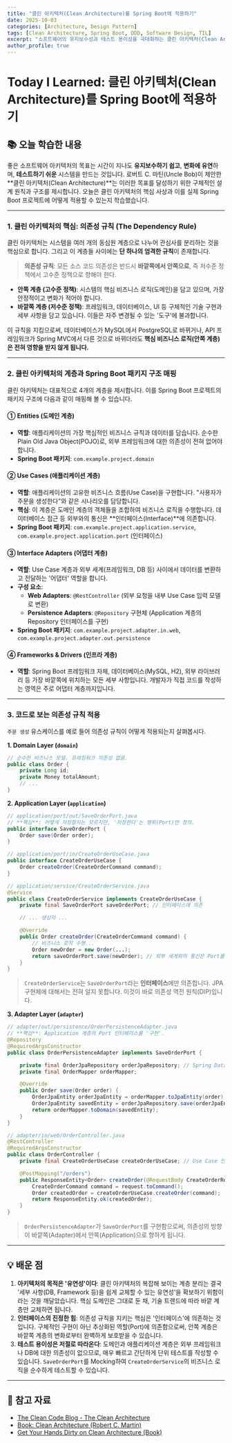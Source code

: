 ```yaml
---
title: "클린 아키텍처(Clean Architecture)를 Spring Boot에 적용하기"
date: 2025-10-03
categories: [Architecture, Design Pattern]
tags: [Clean Architecture, Spring Boot, DDD, Software Design, TIL]
excerpt: "소프트웨어의 유지보수성과 테스트 용이성을 극대화하는 클린 아키텍처(Clean Architecture)의 핵심 원칙을 학습합니다. 의존성 규칙(Dependency Rule)을 중심으로 각 계층의 역할을 이해하고, 실제 Spring Boot 프로젝트에 어떻게 적용할 수 있는지 패키지 구조와 코드를 통해 알아봅니다."
author_profile: true
---
```


# Today I Learned: 클린 아키텍처(Clean Architecture)를 Spring Boot에 적용하기

## 📚 오늘 학습한 내용

좋은 소프트웨어 아키텍처의 목표는 시간이 지나도 **유지보수하기 쉽고**, **변화에 유연**하며, **테스트하기 쉬운** 시스템을 만드는 것입니다. 로버트 C. 마틴(Uncle Bob)이 제안한 **클린 아키텍처(Clean Architecture)**는 이러한 목표를 달성하기 위한 구체적인 설계 원칙과 구조를 제시합니다. 오늘은 클린 아키텍처의 핵심 사상과 이를 실제 Spring Boot 프로젝트에 어떻게 적용할 수 있는지 학습했습니다.

---

### 1. **클린 아키텍처의 핵심: 의존성 규칙 (The Dependency Rule)**

클린 아키텍처는 시스템을 여러 개의 동심원 계층으로 나누어 관심사를 분리하는 것을 핵심으로 합니다. 그리고 이 계층들 사이에는 **단 하나의 엄격한 규칙**이 존재합니다.

> **의존성 규칙**: 모든 소스 코드 의존성은 반드시 **바깥쪽에서 안쪽으로**, 즉 저수준 정책에서 고수준 정책으로 향해야 한다.



-   **안쪽 계층 (고수준 정책)**: 시스템의 핵심 비즈니스 로직(도메인)을 담고 있으며, 가장 안정적이고 변화가 적어야 합니다.
-   **바깥쪽 계층 (저수준 정책)**: 프레임워크, 데이터베이스, UI 등 구체적인 기술 구현과 세부 사항을 담고 있습니다. 이들은 자주 변경될 수 있는 '도구'에 불과합니다.

이 규칙을 지킴으로써, 데이터베이스가 MySQL에서 PostgreSQL로 바뀌거나, API 프레임워크가 Spring MVC에서 다른 것으로 바뀌더라도 **핵심 비즈니스 로직(안쪽 계층)은 전혀 영향을 받지 않게 됩니다.**

---

### 2. **클린 아키텍처의 계층과 Spring Boot 패키지 구조 매핑**

클린 아키텍처는 대표적으로 4개의 계층을 제시합니다. 이를 Spring Boot 프로젝트의 패키지 구조에 다음과 같이 매핑해 볼 수 있습니다.

#### **① Entities (도메인 계층)**
-   **역할**: 애플리케이션의 가장 핵심적인 비즈니스 규칙과 데이터를 담습니다. 순수한 Plain Old Java Object(POJO)로, 외부 프레임워크에 대한 의존성이 전혀 없어야 합니다.
-   **Spring Boot 패키지**: `com.example.project.domain`

#### **② Use Cases (애플리케이션 계층)**
-   **역할**: 애플리케이션의 고유한 비즈니스 흐름(Use Case)을 구현합니다. "사용자가 주문을 생성한다"와 같은 시나리오를 담당합니다.
-   **핵심**: 이 계층은 도메인 계층의 객체들을 조합하여 비즈니스 로직을 수행합니다. 데이터베이스 접근 등 외부와의 통신은 **인터페이스(Interface)**에 의존합니다.
-   **Spring Boot 패키지**: `com.example.project.application.service`, `com.example.project.application.port` (인터페이스)

#### **③ Interface Adapters (어댑터 계층)**
-   **역할**: Use Case 계층과 외부 세계(프레임워크, DB 등) 사이에서 데이터를 변환하고 전달하는 '어댑터' 역할을 합니다.
-   **구성 요소**:
    -   **Web Adapters**: `@RestController` (외부 요청을 내부 Use Case 입력 모델로 변환)
    -   **Persistence Adapters**: `@Repository` 구현체 (Application 계층의 Repository 인터페이스를 구현)
-   **Spring Boot 패키지**: `com.example.project.adapter.in.web`, `com.example.project.adapter.out.persistence`

#### **④ Frameworks & Drivers (인프라 계층)**
-   **역할**: Spring Boot 프레임워크 자체, 데이터베이스(MySQL, H2), 외부 라이브러리 등 가장 바깥쪽에 위치하는 모든 세부 사항입니다. 개발자가 직접 코드를 작성하는 영역은 주로 어댑터 계층까지입니다.

---

### 3. **코드로 보는 의존성 규칙 적용**

`주문 생성` 유스케이스를 예로 들어 의존성 규칙이 어떻게 적용되는지 살펴봅시다.

**1. Domain Layer (`domain`)**
```java
// 순수한 비즈니스 모델. 프레임워크 의존성 없음.
public class Order {
    private Long id;
    private Money totalAmount;
    // ...
}
```

**2. Application Layer (`application`)**
```java
// application/port/out/SaveOrderPort.java
// **핵심**: 어떻게 저장할지는 모르지만, '저장한다'는 행위(Port)만 정의.
public interface SaveOrderPort {
    Order save(Order order);
}

// application/port/in/CreateOrderUseCase.java
public interface CreateOrderUseCase {
    Order createOrder(CreateOrderCommand command);
}

// application/service/CreateOrderService.java
@Service
public class CreateOrderService implements CreateOrderUseCase {
    private final SaveOrderPort saveOrderPort; // 인터페이스에 의존

    // ... 생성자 ...

    @Override
    public Order createOrder(CreateOrderCommand command) {
        // 비즈니스 로직 수행...
        Order newOrder = new Order(...);
        return saveOrderPort.save(newOrder); // 외부 세계와의 통신은 Port를 통해
    }
}
```
> `CreateOrderService`는 `SaveOrderPort`라는 **인터페이스**에만 의존합니다. JPA 구현체에 대해서는 전혀 알지 못합니다. 이것이 바로 의존성 역전 원칙(DIP)입니다.

**3. Adapter Layer (`adapter`)**
```java
// adapter/out/persistence/OrderPersistenceAdapter.java
// **핵심**: Application 계층의 Port 인터페이스를 '구현'.
@Repository
@RequiredArgsConstructor
public class OrderPersistenceAdapter implements SaveOrderPort {

    private final OrderJpaRepository orderJpaRepository; // Spring Data JPA는 외부 기술
    private final OrderMapper orderMapper;

    @Override
    public Order save(Order order) {
        OrderJpaEntity orderJpaEntity = orderMapper.toJpaEntity(order);
        OrderJpaEntity savedEntity = orderJpaRepository.save(orderJpaEntity);
        return orderMapper.toDomain(savedEntity);
    }
}

// adapter/in/web/OrderController.java
@RestController
@RequiredArgsConstructor
public class OrderController {
    private final CreateOrderUseCase createOrderUseCase; // Use Case 인터페이스에 의존

    @PostMapping("/orders")
    public ResponseEntity<Order> createOrder(@RequestBody CreateOrderRequest request) {
        CreateOrderCommand command = request.toCommand();
        Order createdOrder = createOrderUseCase.createOrder(command);
        return ResponseEntity.ok(createdOrder);
    }
}
```
> `OrderPersistenceAdapter`가 `SaveOrderPort`를 구현함으로써, 의존성의 방향이 바깥쪽(Adapter)에서 안쪽(Application)으로 향하게 됩니다.

---

## 💡 배운 점

1.  **아키텍처의 목적은 '유연성'이다**: 클린 아키텍처의 복잡해 보이는 계층 분리는 결국 '세부 사항(DB, Framework 등)을 쉽게 교체할 수 있는 유연성'을 확보하기 위함이라는 것을 깨달았습니다. 핵심 도메인은 그대로 둔 채, 기술 트렌드에 따라 바깥 계층만 교체하면 됩니다.
2.  **인터페이스의 진정한 힘**: 의존성 규칙을 지키는 핵심은 '인터페이스'에 의존하는 것입니다. 구체적인 구현이 아닌 추상화된 역할(Port)에 의존함으로써, 안쪽 계층은 바깥쪽 계층의 변화로부터 완벽하게 보호받을 수 있습니다.
3.  **테스트 용이성은 저절로 따라온다**: 도메인과 애플리케이션 계층은 외부 프레임워크나 DB에 대한 의존성이 없으므로, 매우 빠르고 간단하게 단위 테스트를 작성할 수 있습니다. `SaveOrderPort`를 Mocking하여 `CreateOrderService`의 비즈니스 로직을 순수하게 테스트할 수 있습니다.

---

## 🔗 참고 자료

-   [The Clean Code Blog - The Clean Architecture](https://blog.cleancoder.com/uncle-bob/2012/08/13/the-clean-architecture.html)
-   [Book: Clean Architecture (Robert C. Martin)](https://www.yes24.com/Product/Goods/77283734)
-   [Get Your Hands Dirty on Clean Architecture (Book)](https://www.packtpub.com/product/get-your-hands-dirty-on-clean-architecture/9781839211966)
